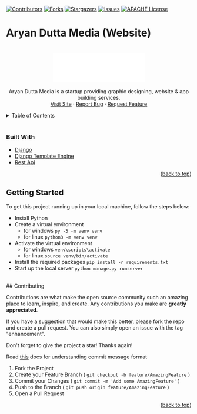[![Contributors][contributors-shield]][contributors-url]
[![Forks][forks-shield]][forks-url]
[![Stargazers][stars-shield]][stars-url]
[![Issues][issues-shield]][issues-url]
[![APACHE License][license-shield]][license-url]

# Aryan Dutta Media (Website)

<!-- LOGO -->
<br />
<div align="center">
  <a href="https://github.com/Aryan-Dutta-Media/official-deployed">
    <img src="staticfiles/assets/compress/arlogo-min.png" alt="Aryan Dutta Media" width="250" height="80">
  </a>

  <p align="center">
    Aryan Dutta Media is a startup providing graphic designing, website & app building services.
    <br/>
    <a href="https://aryan-dutta-media-official.herokuapp.com/">Visit Site</a>
    ·
    <a href=https://github.com/Aryan-Dutta-Media/official-deployed/issues>Report Bug</a>
    ·
    <a href=https://github.com/Aryan-Dutta-Media/official-deployed/issues>Request Feature</a>
  </p>
</div>

<!-- TABLE OF CONTENTS -->
<details>
  <summary>Table of Contents</summary>
  <ol>
    <li>
      <a href="#built-with">Built With</a>
    </li>
    <li>
      <a href="#getting-started">Getting Started</a>
    </li>
    <li><a href="#contributing">Contributing</a></li>
  </ol>
</details>
<br/>

### Built With
* [Django](https://www.djangoproject.com/)
* [Django Template Engine](https://www.djangoproject.com/)
* [Rest Api](https://www.redhat.com/en/topics/api/what-is-a-rest-api)

<p align="right">(<a href="#top">back to top</a>)</p>

<!-- GETTING STARTED -->
## Getting Started

To get this project running up in your local machine, follow the steps below:

* Install Python
* Create a virtual environment 
  - for windows `py -3 -m venv venv`
  - for linux `python3 -m venv venv`
* Activate the virtual environment
  - for windows `venv\scripts\activate`
  - for linux `source venv/bin/activate`
* Install the required packages `pip install -r requirements.txt`
* Start up the local server `python manage.py runserver`
  
<br/>
<!-- CONTRIBUTING -->
## Contributing

Contributions are what make the open source community such an amazing place to learn, inspire, and create. Any contributions you make are **greatly appreciated**.

If you have a suggestion that would make this better, please fork the repo and create a pull request. You can also simply open an issue with the tag "enhancement".

Don't forget to give the project a star! Thanks again!

Read [this](https://gist.github.com/brianclements/841ea7bffdb01346392c) docs for understanding commit message format

1. Fork the Project
2. Create your Feature Branch ( `git checkout -b feature/AmazingFeature` )
3. Commit your Changes ( `git commit -m 'Add some AmazingFeature'` )
4. Push to the Branch ( `git push origin feature/AmazingFeature` )
5. Open a Pull Request

<p align="right">(<a href="#top">back to top</a>)</p>

[contributors-shield]: https://img.shields.io/github/contributors/Aryan-Dutta-Media/official-deployed.svg?style=for-the-badge
[contributors-url]: https://github.com/Aryan-Dutta-Media/official-deployed/graphs/contributors
[forks-shield]: https://img.shields.io/github/forks/Aryan-Dutta-Media/official-deployed.svg?style=for-the-badge
[forks-url]: https://github.com/Aryan-Dutta-Media/official-deployed/network/members
[stars-shield]: https://img.shields.io/github/stars/Aryan-Dutta-Media/official-deployed.svg?style=for-the-badge
[stars-url]: https://github.com/Aryan-Dutta-Media/official-deployed/stargazers
[issues-shield]: https://img.shields.io/github/issues/Aryan-Dutta-Media/official-deployed.svg?style=for-the-badge
[issues-url]: https://github.com/Aryan-Dutta-Media/official-deployed/issues
[license-shield]: https://img.shields.io/github/license/Aryan-Dutta-Media/official-deployed.svg?style=for-the-badge
[license-url]: https://github.com/Aryan-Dutta-Media/official-deployed/blob/master/LICENSE